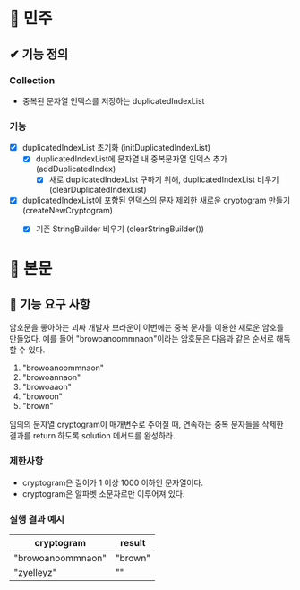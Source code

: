 # 🎈 민주

## ✔ 기능 정의
### Collection 
- 중복된 문자열 인덱스를 저장하는 duplicatedIndexList
### 기능
- [X] duplicatedIndexList 초기화 (initDuplicatedIndexList)
  - [X] duplicatedIndexList에 문자열 내 중복문자열 인덱스 추가 (addDuplicatedIndex)
    - [X] 새로 duplicatedIndexList 구하기 위해, duplicatedIndexList 비우기 (clearDuplicatedIndexList)
- [X] duplicatedIndexList에 포함된 인덱스의 문자 제외한 새로운 cryptogram 만들기 (createNewCryptogram)
  - [X] 기존 StringBuilder 비우기 (clearStringBuilder())



# 🎈 본문
## 🚀 기능 요구 사항

암호문을 좋아하는 괴짜 개발자 브라운이 이번에는 중복 문자를 이용한 새로운 암호를 만들었다. 예를 들어 "browoanoommnaon"이라는 암호문은 다음과 같은 순서로 해독할 수 있다.

1. "browoanoommnaon"
2. "browoannaon"
3. "browoaaon"
4. "browoon"
5. "brown"

임의의 문자열 cryptogram이 매개변수로 주어질 때, 연속하는 중복 문자들을 삭제한 결과를 return 하도록 solution 메서드를 완성하라.

### 제한사항

- cryptogram은 길이가 1 이상 1000 이하인 문자열이다.
- cryptogram은 알파벳 소문자로만 이루어져 있다.

### 실행 결과 예시

| cryptogram | result |
| --- | --- |
| "browoanoommnaon" | "brown" |
| "zyelleyz" | "" |
